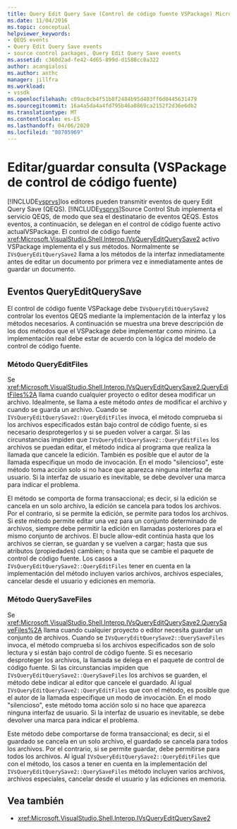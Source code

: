 ```yaml
---
title: Query Edit Query Save (Control de código fuente VSPackage) Microsoft Docs
ms.date: 11/04/2016
ms.topic: conceptual
helpviewer_keywords:
- QEQS events
- Query Edit Query Save events
- source control packages, Query Edit Query Save events
ms.assetid: c360d2ad-fe42-4d65-899d-d1588cc8a322
author: acangialosi
ms.author: anthc
manager: jillfra
ms.workload:
- vssdk
ms.openlocfilehash: c09ac0cb4f51b8f2484b95d403ff6d0445631479
ms.sourcegitcommit: 16a4a5da4a4fd795b46a0869ca2152f2d36e6db2
ms.translationtype: MT
ms.contentlocale: es-ES
ms.lasthandoff: 04/06/2020
ms.locfileid: "80705969"
---
```

# <a name="query-edit-query-save-source-control-vspackage"></a>Editar/guardar consulta (VSPackage de control de código fuente)
[!INCLUDE[vsprvs](../../code-quality/includes/vsprvs_md.md)]los editores pueden transmitir eventos de query Edit Query Save (QEQS). [!INCLUDE[vsprvs](../../code-quality/includes/vsprvs_md.md)]Source Control Stub implementa el servicio QEQS, de modo que sea el destinatario de eventos QEQS. Estos eventos, a continuación, se delegan en el control de código fuente activo actualVSPackage. El control de código fuente <xref:Microsoft.VisualStudio.Shell.Interop.IVsQueryEditQuerySave2> activo VSPackage implementa el y sus métodos. Normalmente se `IVsQueryEditQuerySave2` llama a los métodos de la interfaz inmediatamente antes de editar un documento por primera vez e inmediatamente antes de guardar un documento.

## <a name="queryeditquerysave-events"></a>Eventos QueryEditQuerySave
 El control de código fuente VSPackage debe `IVsQueryEditQuerySave2` controlar los eventos QEQS mediante la implementación de la interfaz y los métodos necesarios. A continuación se muestra una breve descripción de los dos métodos que el VSPackage debe implementar como mínimo. La implementación real debe estar de acuerdo con la lógica del modelo de control de código fuente.

### <a name="queryeditfiles-method"></a>Método QueryEditFiles
 Se <xref:Microsoft.VisualStudio.Shell.Interop.IVsQueryEditQuerySave2.QueryEditFiles%2A> llama cuando cualquier proyecto o editor desea modificar un archivo. Idealmente, se llama a este método *antes* de modificar el archivo y cuando se guarda un archivo. Cuando se `IVsQueryEditQuerySave2::QueryEditFiles` invoca, el método comprueba si los archivos especificados están bajo control de código fuente, si es necesario desprotegerlos y si se pueden volver a cargar. Si las circunstancias impiden que `IVsQueryEditQuerySave2::QueryEditFiles` los archivos se puedan editar, el método indica al programa que realiza la llamada que cancele la edición. También es posible que el autor de la llamada especifique un modo de invocación. En el modo "silencioso", este método toma acción solo si no hace que aparezca ninguna interfaz de usuario. Si la interfaz de usuario es inevitable, se debe devolver una marca para indicar el problema.

 El método se comporta de forma transaccional; es decir, si la edición se cancela en un solo archivo, la edición se cancela para todos los archivos. Por el contrario, si se permite la edición, se permite para todos los archivos. Si este método permite editar una vez para un conjunto determinado de archivos, siempre debe permitir la edición en llamadas posteriores para el mismo conjunto de archivos. El bucle allow-edit continúa hasta que los archivos se cierran, se guardan y se vuelven a cargar; hasta que sus atributos (propiedades) cambien; o hasta que se cambie el paquete de control de código fuente. Los casos a `IVsQueryEditQuerySave2::QueryEditFiles` tener en cuenta en la implementación del método incluyen varios archivos, archivos especiales, cancelar desde el usuario y ediciones en memoria.

### <a name="querysavefiles-method"></a>Método QuerySaveFiles
 Se <xref:Microsoft.VisualStudio.Shell.Interop.IVsQueryEditQuerySave2.QuerySaveFiles%2A> llama cuando cualquier proyecto o editor necesita guardar un conjunto de archivos. Cuando se `IVsQueryEditQuerySave2::QuerySaveFiles` invoca, el método comprueba si los archivos especificados son de solo lectura y si están bajo control de código fuente. Si es necesario desproteger los archivos, la llamada se delega en el paquete de control de código fuente. Si las circunstancias impiden que `IVsQueryEditQuerySave2::QuerySaveFiles` los archivos se guarden, el método debe indicar al editor que cancele el guardado. Al igual `IVsQueryEditQuerySave2::QueryEditFiles` que con el método, es posible que el autor de la llamada especifique un modo de invocación. En el modo "silencioso", este método toma acción solo si no hace que aparezca ninguna interfaz de usuario. Si la interfaz de usuario es inevitable, se debe devolver una marca para indicar el problema.

 Este método debe comportarse de forma transaccional; es decir, si el guardado se cancela en un solo archivo, el guardado se cancela para todos los archivos. Por el contrario, si se permite guardar, debe permitirse para todos los archivos. Al igual `IVsQueryEditQuerySave2::QueryEditFiles` que con el método, los casos a tener en cuenta en la implementación del `IVsQueryEditQuerySave2::QuerySaveFiles` método incluyen varios archivos, archivos especiales, cancelar desde el usuario y las ediciones en memoria.

## <a name="see-also"></a>Vea también
- <xref:Microsoft.VisualStudio.Shell.Interop.IVsQueryEditQuerySave2>
